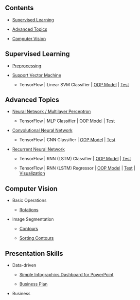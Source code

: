 ## Contents
* [Supervised Learning](https://github.com/zhedongzheng/finch#supervised-learning)

* [Advanced Topics](https://github.com/zhedongzheng/finch#advanced-topics)

* [Computer Vision](https://github.com/zhedongzheng/finch#computer-vision)
## Supervised Learning
* [Preprocessing](https://zhedongzheng.github.io/finch/preprocessing)

* [Support Vector Machine](https://zhedongzheng.github.io/finch/svm)
    * TensorFlow | Linear SVM Classifier | [OOP Model](https://github.com/zhedongzheng/finch/blob/master/tensorflow-models/linear_svm_clf.py) | [Test](https://github.com/zhedongzheng/finch/blob/master/tensorflow-models/linear_svm_clf_test.py)
## Advanced Topics
* [Neural Network / Multilayer Perceptron](https://zhedongzheng.github.io/finch/mlp)
    * TensorFlow | MLP Classifier | [OOP Model](https://github.com/zhedongzheng/finch/blob/master/tensorflow-models/mlp_clf.py) | [Test](https://github.com/zhedongzheng/finch/blob/master/tensorflow-models/mlp_clf_test.py)

 * [Convolutional Neural Network](https://zhedongzheng.github.io/finch/conv)
    * TensorFlow | CNN Classifier | [OOP Model](https://github.com/zhedongzheng/finch/blob/master/tensorflow-models/conv_clf.py) | [Test](https://github.com/zhedongzheng/finch/blob/master/tensorflow-models/conv_clf_test.py)

* [Recurrent Neural Network](https://zhedongzheng.github.io/finch/rnn)
    * TensorFlow | RNN (LSTM) Classifier | [OOP Model](https://github.com/zhedongzheng/finch/blob/master/tensorflow-models/rnn_clf.py) | [Test](https://github.com/zhedongzheng/finch/blob/master/tensorflow-models/rnn_clf_test.py)

    * TensorFlow | RNN (LSTM) Regressor | [OOP Model](https://github.com/zhedongzheng/finch/blob/master/tensorflow-models/rnn_regr.py) | [Test](https://github.com/zhedongzheng/finch/blob/master/tensorflow-models/rnn_regr_test.py) | [Visualization](https://github.com/zhedongzheng/finch/blob/master/assets/rnn_regr_plot.gif)
## Computer Vision
* Basic Operations
    * [Rotations](https://github.com/zhedongzheng/finch/blob/master/computer-vision/rotations.ipynb)

* Image Segmentation
    * [Contours](https://github.com/zhedongzheng/finch/blob/master/computer-vision/contours.ipynb)
    
    * [Sorting Contours](https://github.com/zhedongzheng/finch/blob/master/computer-vision/sorting-contours.ipynb)
## Presentation Skills
* Data-driven
   * [Simple Infographics Dashboard for PowerPoint](https://slidemodel.com/templates/simple-infographics-dashboard/)
   
   * [Business Plan](https://slidemodel.com/templates/business-plan-powerpoint-templates/)
* Business
